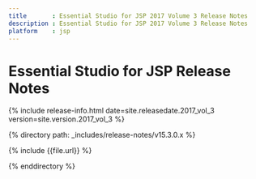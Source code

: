 ```yaml
---
title 		: Essential Studio for JSP 2017 Volume 3 Release Notes
description : Essential Studio for JSP 2017 Volume 3 Release Notes
platform    : jsp
---
```


# Essential Studio for JSP Release Notes  

{% include release-info.html date=site.releasedate.2017_vol_3 version=site.version.2017_vol_3 %} 

{% directory path: _includes/release-notes/v15.3.0.x %}

{% include {{file.url}} %}

{% enddirectory %}